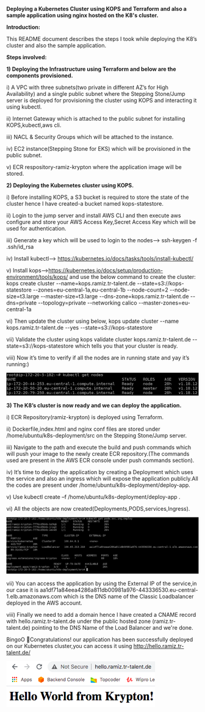 **Deploying a Kubernetes Cluster using KOPS and Terraform and also a sample application using nginx hosted on the K8's cluster.**

**Introduction:**

This README document describes the steps I took while deploying the K8’s cluster and also the sample application.

**Steps involved:**

**1)	Deploying the Infrastructure using Terraform and below are the components provisioned.**

i) A VPC with three subnets(two private in different AZ’s for High Availability) and a single public subnet where the Stepping Stone/Jump server is deployed for provisioning the cluster using KOPS and interacting it using kubectl.

ii) Internet Gateway which is attached to the public subnet for installing KOPS,kubectl,aws cli.

iii) NACL & Security Groups which will be attached to the instance.

iv) EC2 instance(Stepping Stone for EKS) which will be provisioned in the public subnet.

v) ECR respository-ramiz-krypton where the application image will be stored.

**2)	Deploying the Kubernetes cluster using KOPS.**

i)	Before installing KOPS, a S3 bucket is required to store the state of the cluster hence I have created-a bucket named kops-statestore.

ii)	Login to the jump server and install  AWS CLI and then execute aws configure and store your AWS Access Key,Secret Access Key  which will be used for authentication.

iii) Generate a key which will be used to login to the nodes-->  ssh-keygen -f .ssh/id_rsa

iv)	Install kubectl--> https://kubernetes.io/docs/tasks/tools/install-kubectl/

v)	Install kops-->https://kubernetes.io/docs/setup/production-environment/tools/kops/ and use the below command to create the cluster:
kops create cluster --name=kops.ramiz.tr-talent.de --state=s3://kops-statestore --zones=eu-central-1a,eu-central-1b --node-count=2 --node-size=t3.large --master-size=t3.large --dns-zone=kops.ramiz.tr-talent.de --dns=private --topology=private --networking calico --master-zones=eu-central-1a 

vi)	Then update the cluster using below,
kops update cluster --name kops.ramiz.tr-talent.de --yes --state=s3://kops-statestore

vii)	Validate the cluster using kops validate cluster kops.ramiz.tr-talent.de --state=s3://kops-statestore which tells you that your cluster is ready.

viii)	Now it’s time to verify if all the nodes are in running state and yay it’s running:)

![](images/kubectl.png)

**3)	The K8’s cluster is now ready and we can deploy the application.**

i)	ECR Repository(ramiz-krypton) is deployed using Terraform.

ii)	Dockerfile,index.html and nginx conf  files are stored under /home/ubuntu/k8s-deployment/src on the Stepping Stone/Jump server.

iii)	Navigate to the path and execute the build and push commands which will push your image to the newly create ECR repository.(The commands used are present in the AWS ECR console under push commands section).

iv)	It’s time to deploy the application by creating a Deployment which uses the service and also an ingress which will expose the application publicly.All the codes are present under /home/ubuntu/k8s-deployment/deploy-app.

v)	Use kubectl create –f  /home/ubuntu/k8s-deployment/deploy-app .

vi)	All the objects are now created(Deployments,PODS,services,Ingress).

![](images/k8-resources.png)

vii)	You can access the application by using the External IP of the service,in our case it is aa1df71a84eea4286a811db00981a976-443336530.eu-central-1.elb.amazonaws.com which is  the DNS name of the Classic Loadbalancer deployed in the AWS account.

viii)	Finally we need to add a domain hence I have created a CNAME record with hello.ramiz.tr-talent.de under the public hosted zone (ramiz.tr-talent.de) pointing to the DNS Name of the Load Balancer and we're done.

BingoO 🥳Congratulations! our application has been successfully deployed on our Kubernetes cluster,you can access it using http://hello.ramiz.tr-talent.de/

![](images/application.png)





